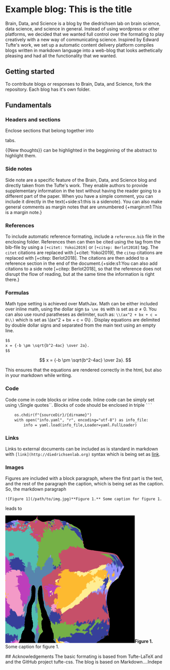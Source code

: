 # Example blog: This is the title
<section markdown="1">
Brain, Data, and Science is a blog by the diedrichsen lab on brain science, data science, and science in general. Instead of using wordpress or other platforms, we decided that we wanted full control over the formating to play creatively with a new way of communicating science. Inspired by Edward Tufte's work, we set up a automatic content delivery platform compiles blogs written in markdown language into a web-blog that looks aethetically pleasing and had all the functionality that we wanted.
</section>

<section markdown="1">

## Getting started
To contribute blogs or responses to Brain, Data, and Science, fork the repository. Each blog has it's own folder.

## Fundamentals
### Headers and sections
Enclose sections that belong together into <section> </section> tabs.

{{New thoughts}} can be highlighted in the begginning of the abstract to highlight them.

### Side notes
Side note are a specific feature of the Brain, Data, and Science blog and directly taken from the Tufte's work. They enable authors to provide supplementary information in the text without having the reader going to a different part of the paper.
When you have a simple comment, you can include it directly in the text{+side:s1:this is a sidenote}. You can also make general comments as margin notes that are unnumbered {+margin:m1:This is a margin note.}

### References
To include automatic reference formating, include a  `reference.bib` file in the enclosing folder. 
References then can then be cited using the tag from the bib-file by using a `[+citet: Yokoi2019]` or `[+citep: Berlot2018]` tag. The `citet` citations are replaced with [+citet: Yokoi2019],  the `citep` citations are replaced with [+citep: Berlot2018]. The citations are then added to a reference section in the end of the document.{+side:s1:You can also add citations to a side note [+citep: Berlot2018], so that the reference does not disrupt the flow of reading, but at the same time the information is right there.} 

### Formulas
Math type setting is achieved over MathJax. Math can be either included over inline math, using the dollar sign `$a \ne 0$` with is set as $a \ne 0$. You can also use round paratheses as delimiter, such as: `\\(ax^2 + bx + c = 0\\)` which is set as \\(ax^2 + bx + c = 0\\) . Display equations are delimited by double dollar signs and separated from the main text using an empty line.

```
$$
x = {-b \pm \sqrt{b^2-4ac} \over 2a}.
$$
```

$$
x = {-b \pm \sqrt{b^2-4ac} \over 2a}.
$$

This ensures that the equations are rendered correctly in the html, but also in your markdown while writing.

### Code
Code come in code blocks or inline code. Inline code can be simply set using `\`Single quotes\``. Blocks of code should be enclosed in triple <code>```</code>

```
    os.chdir(f"{sourceDir}/{dirname}")
    with open("info.yaml", "r", encoding="utf-8") as info_file:
        info = yaml.load(info_file,Loader=yaml.FullLoader)
```


### Links
Links to external documents can be included as is standard in markdown with `[link](http://diedrichsenlab.org)` syntax which is being set as [link](http://diedrichsenlab.org). 

### Images
Figures are included with a block paragraph, where the first part is the text, and the rest of the paragraph the caption, which is being set as the caption. So, the markdown paragraph

```
![Figure 1](/path/to/img.jpg)**Figure 1.** Some caption for figure 1. 
```

leads to 

![Figure 1](icon.png)**Figure 1.** Some caption for figure 1. 


</section>

<section markdown="1">
## Acknowledgements
The basic formating is based from Tufte-LaTeX and and the GitHub project tufte-css. The blog is based on Markdown....Indepe
</section>